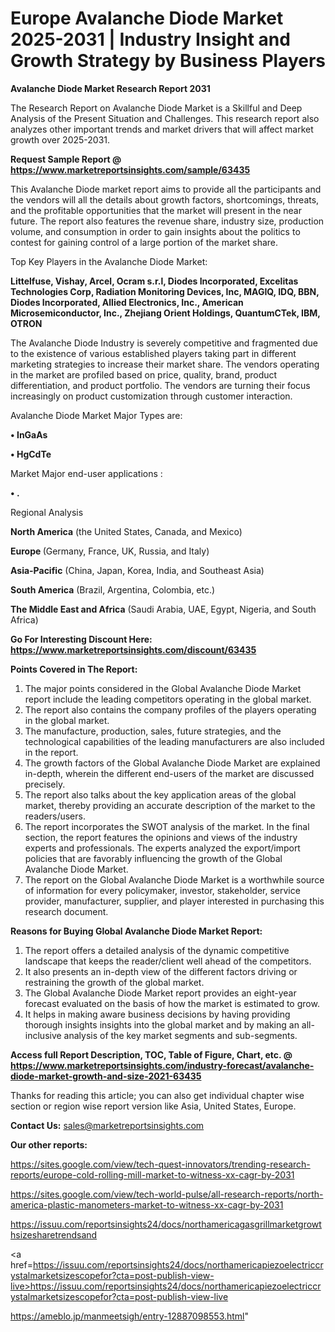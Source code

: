 # Europe Avalanche Diode Market 2025-2031 | Industry Insight and Growth Strategy by Business Players

<strong>Avalanche Diode Market Research Report 2031</strong>

The Research Report on Avalanche Diode Market is a Skillful and Deep Analysis of the Present Situation and Challenges. This research report also analyzes other important trends and market drivers that will affect market growth over 2025-2031.

<strong>Request Sample Report @ <a href=https://www.marketreportsinsights.com/sample/63435>https://www.marketreportsinsights.com/sample/63435</a></strong>

This Avalanche Diode market report aims to provide all the participants and the vendors will all the details about growth factors, shortcomings, threats, and the profitable opportunities that the market will present in the near future. The report also features the revenue share, industry size, production volume, and consumption in order to gain insights about the politics to contest for gaining control of a large portion of the market share.

Top Key Players in the Avalanche Diode Market:

<strong>Littelfuse, Vishay, Arcel, Ocram s.r.l, Diodes Incorporated, Excelitas Technologies Corp, Radiation Monitoring Devices, Inc, MAGIQ, IDQ, BBN, Diodes Incorporated, Allied Electronics, Inc., American Microsemiconductor, Inc., Zhejiang Orient Holdings, QuantumCTek, IBM, OTRON</strong>

The Avalanche Diode Industry is severely competitive and fragmented due to the existence of various established players taking part in different marketing strategies to increase their market share. The vendors operating in the market are profiled based on price, quality, brand, product differentiation, and product portfolio. The vendors are turning their focus increasingly on product customization through customer interaction.

Avalanche Diode Market Major Types are:

<strong>• InGaAs

• HgCdTe</strong>

Market Major end-user applications :

<strong>• .</strong>

Regional Analysis

</u><strong><b>North America</b></strong> (the United States, Canada, and Mexico)

<strong><b>Europe </b></strong>(Germany, France, UK, Russia, and Italy)

<strong><b>Asia-Pacific</b></strong> (China, Japan, Korea, India, and Southeast Asia)

<strong><b>South America</b></strong> (Brazil, Argentina, Colombia, etc.)

<strong><b>The Middle East and Africa</b></strong> (Saudi Arabia, UAE, Egypt, Nigeria, and South Africa)

<strong>Go For Interesting Discount Here: <a href=https://www.marketreportsinsights.com/discount/63435>https://www.marketreportsinsights.com/discount/63435</a></strong>

<strong>Points Covered in The Report:</strong>
<ol>
  <li>The major points considered in the Global Avalanche Diode Market report include the leading competitors operating in the global market.</li>
  <li>The report also contains the company profiles of the players operating in the global market.</li>
  <li>The manufacture, production, sales, future strategies, and the technological capabilities of the leading manufacturers are also included in the report.</li>
  <li>The growth factors of the Global Avalanche Diode Market are explained in-depth, wherein the different end-users of the market are discussed precisely.</li>
  <li>The report also talks about the key application areas of the global market, thereby providing an accurate description of the market to the readers/users.</li>
  <li>The report incorporates the SWOT analysis of the market. In the final section, the report features the opinions and views of the industry experts and professionals. The experts analyzed the export/import policies that are favorably influencing the growth of the Global Avalanche Diode Market.</li>
  <li>The report on the Global Avalanche Diode Market is a worthwhile source of information for every policymaker, investor, stakeholder, service provider, manufacturer, supplier, and player interested in purchasing this research document.</li>
</ol>
<strong>Reasons for Buying Global Avalanche Diode Market Report:</strong>

<ol>
  <li>The report offers a detailed analysis of the dynamic competitive landscape that keeps the reader/client well ahead of the competitors.</li>
  <li>It also presents an in-depth view of the different factors driving or restraining the growth of the global market.</li>
  <li>The Global Avalanche Diode Market report provides an eight-year forecast evaluated on the basis of how the market is estimated to grow.</li>
  <li>It helps in making aware business decisions by having providing thorough insights insights into the global market and by making an all-inclusive analysis of the key market segments and sub-segments.</li>
</ol>
<strong>Access full Report Description, TOC, Table of Figure, Chart, etc. @ <a href=https://www.marketreportsinsights.com/industry-forecast/avalanche-diode-market-growth-and-size-2021-63435>https://www.marketreportsinsights.com/industry-forecast/avalanche-diode-market-growth-and-size-2021-63435</a></strong>


Thanks for reading this article; you can also get individual chapter wise section or region wise report version like Asia, United States, Europe.

<strong>Contact Us:</strong>
sales@marketreportsinsights.com

<strong>Our other reports:</strong>

<a href=https://sites.google.com/view/tech-quest-innovators/trending-research-reports/europe-cold-rolling-mill-market-to-witness-xx-cagr-by-2031>https://sites.google.com/view/tech-quest-innovators/trending-research-reports/europe-cold-rolling-mill-market-to-witness-xx-cagr-by-2031</a>

<a href=https://sites.google.com/view/tech-world-pulse/all-research-reports/north-america-plastic-manometers-market-to-witness-xx-cagr-by-2031>https://sites.google.com/view/tech-world-pulse/all-research-reports/north-america-plastic-manometers-market-to-witness-xx-cagr-by-2031</a>

<a href=https://issuu.com/reportsinsights24/docs/northamericagasgrillmarketgrowthsizesharetrendsand>https://issuu.com/reportsinsights24/docs/northamericagasgrillmarketgrowthsizesharetrendsand</a>

<a href=https://issuu.com/reportsinsights24/docs/northamericapiezoelectriccrystalmarketsizescopefor?cta=post-publish-view-live>https://issuu.com/reportsinsights24/docs/northamericapiezoelectriccrystalmarketsizescopefor?cta=post-publish-view-live</a>

<a href=https://ameblo.jp/manmeetsigh/entry-12887098553.html>https://ameblo.jp/manmeetsigh/entry-12887098553.html</a>"
